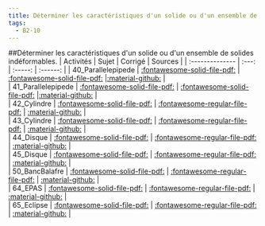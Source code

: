 ```yaml
---
title: Déterminer les caractéristiques d'un solide ou d'un ensemble de solides indéformables. 
tags:
  - B2-10
---
```

[comment]: <> (Généré automatiquement par make_all_activitess.py, creation_fichiers_activites)

##Déterminer les caractéristiques d'un solide ou d'un ensemble de solides indéformables. 
| Activités | Sujet | Corrigé | Sources  | 
| :-------------- | :---: | :-----: | :------: | 
| 40_Parallelepipede | [:fontawesome-solid-file-pdf:](https://github.com/xpessoles/ALL_PDF/blob/main/PDF/40_Parallelepipede_Sujet.pdf) | [:fontawesome-solid-file-pdf:](https://github.com/xpessoles/ALL_PDF/blob/main/PDF/40_Parallelepipede_Corrige.pdf) |[:material-github:](https://github.com/xpessoles/ExercicesCompetences/tree/main/B2_ProposerModele/B2_10_CaracteristiquesSolides/40_Parallelepipede) |  
| 41_Parallelepipede | [:fontawesome-solid-file-pdf:](https://github.com/xpessoles/ALL_PDF/blob/main/PDF/41_Parallelepipede_Sujet.pdf) | [:fontawesome-solid-file-pdf:](https://github.com/xpessoles/ALL_PDF/blob/main/PDF/41_Parallelepipede_Corrige.pdf) |[:material-github:](https://github.com/xpessoles/ExercicesCompetences/tree/main/B2_ProposerModele/B2_10_CaracteristiquesSolides/41_Parallelepipede) |  
| 42_Cylindre | [:fontawesome-solid-file-pdf:](https://github.com/xpessoles/ALL_PDF/blob/main/PDF/42_Cylindre_Sujet.pdf) | [:fontawesome-regular-file-pdf:](https://github.com/xpessoles/ALL_PDF/blob/main/PDF/42_Cylindre_Corrige.pdf) | [:material-github:](https://github.com/xpessoles/ExercicesCompetences/tree/main/B2_ProposerModele/B2_10_CaracteristiquesSolides/42_Cylindre) |  
| 43_Cylindre | [:fontawesome-solid-file-pdf:](https://github.com/xpessoles/ALL_PDF/blob/main/PDF/43_Cylindre_Sujet.pdf) | [:fontawesome-regular-file-pdf:](https://github.com/xpessoles/ALL_PDF/blob/main/PDF/43_Cylindre_Corrige.pdf) | [:material-github:](https://github.com/xpessoles/ExercicesCompetences/tree/main/B2_ProposerModele/B2_10_CaracteristiquesSolides/43_Cylindre) |  
| 44_Disque | [:fontawesome-solid-file-pdf:](https://github.com/xpessoles/ALL_PDF/blob/main/PDF/44_Disque_Sujet.pdf) | [:fontawesome-regular-file-pdf:](https://github.com/xpessoles/ALL_PDF/blob/main/PDF/44_Disque_Corrige.pdf) | [:material-github:](https://github.com/xpessoles/ExercicesCompetences/tree/main/B2_ProposerModele/B2_10_CaracteristiquesSolides/44_Disque) |  
| 45_Disque | [:fontawesome-solid-file-pdf:](https://github.com/xpessoles/ALL_PDF/blob/main/PDF/45_Disque_Sujet.pdf) | [:fontawesome-regular-file-pdf:](https://github.com/xpessoles/ALL_PDF/blob/main/PDF/45_Disque_Corrige.pdf) | [:material-github:](https://github.com/xpessoles/ExercicesCompetences/tree/main/B2_ProposerModele/B2_10_CaracteristiquesSolides/45_Disque) |  
| 50_BancBalafre | [:fontawesome-solid-file-pdf:](https://github.com/xpessoles/ALL_PDF/blob/main/PDF/50_BancBalafre_Sujet.pdf) | [:fontawesome-regular-file-pdf:](https://github.com/xpessoles/ALL_PDF/blob/main/PDF/50_BancBalafre_Corrige.pdf) | [:material-github:](https://github.com/xpessoles/ExercicesCompetences/tree/main/B2_ProposerModele/B2_10_CaracteristiquesSolides/50_BancBalafre) |  
| 64_EPAS | [:fontawesome-solid-file-pdf:](https://github.com/xpessoles/ALL_PDF/blob/main/PDF/64_EPAS_Sujet.pdf) | [:fontawesome-regular-file-pdf:](https://github.com/xpessoles/ALL_PDF/blob/main/PDF/64_EPAS_Corrige.pdf) | [:material-github:](https://github.com/xpessoles/ExercicesCompetences/tree/main/B2_ProposerModele/B2_10_CaracteristiquesSolides/64_EPAS) |  
| 65_Eclipse | [:fontawesome-solid-file-pdf:](https://github.com/xpessoles/ALL_PDF/blob/main/PDF/65_Eclipse_Sujet.pdf) | [:fontawesome-regular-file-pdf:](https://github.com/xpessoles/ALL_PDF/blob/main/PDF/65_Eclipse_Corrige.pdf) | [:material-github:](https://github.com/xpessoles/ExercicesCompetences/tree/main/B2_ProposerModele/B2_10_CaracteristiquesSolides/65_Eclipse) |  


